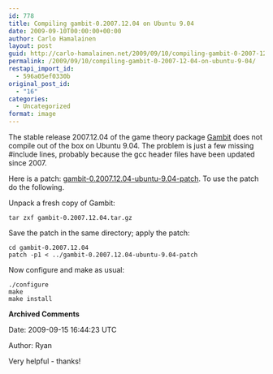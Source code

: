 ```yaml
---
id: 778
title: Compiling gambit-0.2007.12.04 on Ubuntu 9.04
date: 2009-09-10T00:00:00+00:00
author: Carlo Hamalainen
layout: post
guid: http://carlo-hamalainen.net/2009/09/10/compiling-gambit-0-2007-12-04-on-ubuntu-9-04/
permalink: /2009/09/10/compiling-gambit-0-2007-12-04-on-ubuntu-9-04/
restapi_import_id:
  - 596a05ef0330b
original_post_id:
  - "16"
categories:
  - Uncategorized
format: image
---
```

The stable release 2007.12.04 of the game theory package [Gambit](http://gambit.sourceforge.net/) does not compile out of the box on Ubuntu 9.04. The problem is just a few missing #include lines, probably because the gcc header files have been updated since 2007.

Here is a patch: [gambit-0.2007.12.04-ubuntu-9.04-patch](http://carlo-hamalainen.net/stuff/gambit-0.2007.12.04-ubuntu-9.04-patch). To use the patch do the following.

Unpack a fresh copy of Gambit:

    tar zxf gambit-0.2007.12.04.tar.gz

Save the patch in the same directory; apply the patch:

    cd gambit-0.2007.12.04
    patch -p1 < ../gambit-0.2007.12.04-ubuntu-9.04-patch

Now configure and make as usual:

    ./configure
    make
    make install

**Archived Comments**

Date: 2009-09-15 16:44:23 UTC

Author: Ryan

Very helpful - thanks!
